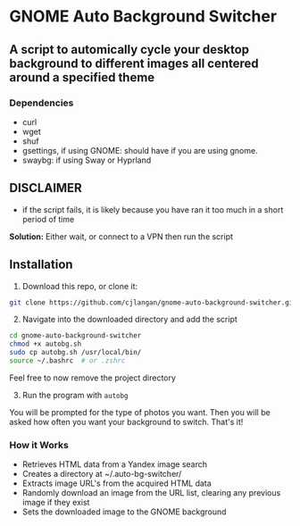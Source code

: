 # GNOME Auto Background Switcher

## A script to automically cycle your desktop background to different images all centered around a specified theme

### Dependencies
- curl
- wget
- shuf
- gsettings, if using GNOME: should have if you are using gnome.
- swaybg: if using Sway or Hyprland

## DISCLAIMER
- if the script fails, it is likely because you have ran it too much in a short period of time

**Solution:** Either wait, or connect to a VPN then run the script

## Installation

1. Download this repo, or clone it:

```bash
git clone https://github.com/cjlangan/gnome-auto-background-switcher.git
```

2. Navigate into the downloaded directory and add the script


```bash
cd gnome-auto-background-switcher
chmod +x autobg.sh
sudo cp autobg.sh /usr/local/bin/ 
source ~/.bashrc  # or .zshrc
```

Feel free to now remove the project directory 

3. Run the program with `autobg`

You will be prompted for the type of photos you want.
Then you will be asked how often you want your background to switch.
That's it!

### How it Works
- Retrieves HTML data from a Yandex image search
- Creates a directory at ~/.auto-bg-switcher/
- Extracts image URL's from the acquired HTML data
- Randomly download an image from the URL list, clearing any previous image if they exist
- Sets the downloaded image to the GNOME background
